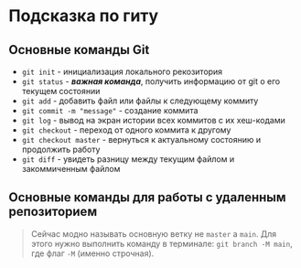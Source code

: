 # Подсказка по гиту

## Основные команды Git

* `git init` - инициализация локального рекозитория
* `git status` - ***важная команда***, получить информацию от git о его текущем состоянии
* `git add` - добавить файл или файлы к следующему коммиту
* `git commit -m "message"` - создание коммита
* `git log` - вывод на экран истории всех коммитов с их хеш-кодами
* `git checkout` - переход от одного коммита к другому
* `git checkout master` - вернуться к актуальному состоянию и продолжить работу
* `git diff` - увидеть разницу между текущим файлом и закоммиченным файлом

## Основные команды для работы с удаленным репозиторием

> Сейчас модно называть основную ветку не `master` а `main`. Для этого нужно выполнить команду в терминале: `git branch -M main`, где флаг `-M` (именно строчная).


